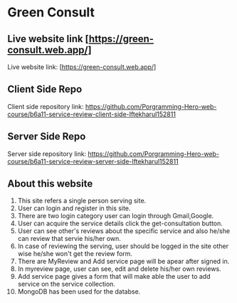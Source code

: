 # Green Consult

## Live website link [https://green-consult.web.app/]

Live website link: [https://green-consult.web.app/]


## Client Side Repo

Client side repository link: https://github.com/Porgramming-Hero-web-course/b6a11-service-review-client-side-Iftekharul152811

## Server Side Repo

Server side repository link: https://github.com/Porgramming-Hero-web-course/b6a11-service-review-server-side-Iftekharul152811


## About this website

1. This site refers a single person serving site.
2. User can login and register in this site.
3. There are two login category user can login through Gmail,Google.
4. User can acquire the service details click the get-consultation button.
5. User can see other's reviews about the specific service and also he/she can review that servie his/her own.
6. In case of reviewing the serving, user should be logged in the site other wise he/she won't get the review form.
7. There are MyReview and Add service page will be apear after signed in.
8. In myreview page, user can see, edit and delete his/her own reviews.
9. Add service page gives a form that will make able the user to add service on the service collection.
10. MongoDB has been used for the databse.